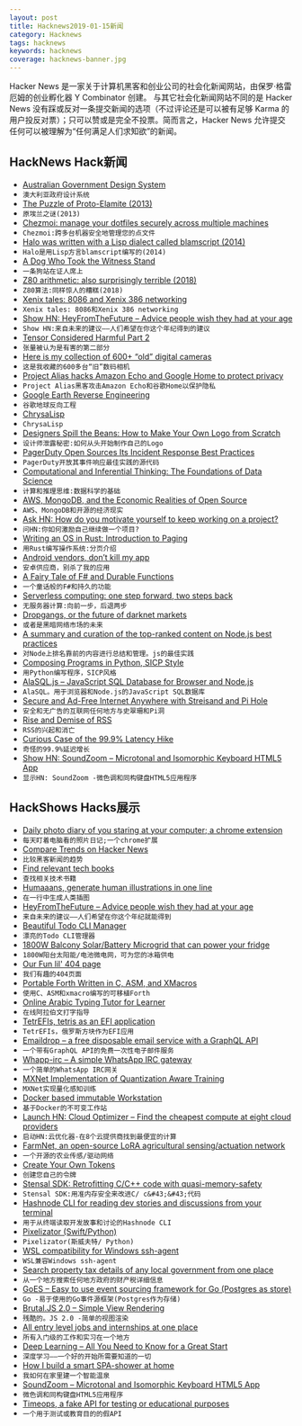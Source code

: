 ```yaml
---
layout: post
title: Hacknews2019-01-15新闻
category: Hacknews
tags: hacknews
keywords: hacknews
coverage: hacknews-banner.jpg
---
```


Hacker News 是一家关于计算机黑客和创业公司的社会化新闻网站，由保罗·格雷厄姆的创业孵化器 Y Combinator 创建。
与其它社会化新闻网站不同的是 Hacker News 没有踩或反对一条提交新闻的选项（不过评论还是可以被有足够 Karma 的用户投反对票）；只可以赞或是完全不投票。简而言之，Hacker News 允许提交任何可以被理解为“任何满足人们求知欲”的新闻。

## HackNews Hack新闻


- [Australian Government Design System](https://designsystem.gov.au/)
- `澳大利亚政府设计系统`
- [The Puzzle of Proto-Elamite (2013)](https://www.historytoday.com/mark-ronan/puzzle-proto-elamite)
- `原埃兰之谜(2013)`
- [Chezmoi: manage your dotfiles securely across multiple machines](https://github.com/twpayne/chezmoi)
- `Chezmoi:跨多台机器安全地管理您的点文件`
- [Halo was written with a Lisp dialect called blamscript (2014)](https://opencarnage.net/index.php?/topic/4156-scripting-guide/)
- `Halo是用Lisp方言blamscript编写的(2014)`
- [A Dog Who Took the Witness Stand](https://narratively.com/the-dog-who-took-the-witness-stand/)
- `一条狗站在证人席上`
- [Z80 arithmetic: also surprisingly terrible (2018)](http://cowlark.com/2018-03-18-z80-arithmetic/index.html)
- `Z80算法:同样惊人的糟糕(2018)`
- [Xenix tales: 8086 and Xenix 386 networking](https://github.com/retrohun/blog/tree/master/dt/xenixtales)
- `Xenix tales: 8086和Xenix 386 networking`
- [Show HN: HeyFromTheFuture – Advice people wish they had at your age](https://heyfromthefuture.com/age/)
- `Show HN:来自未来的建议——人们希望在你这个年纪得到的建议`
- [Tensor Considered Harmful Part 2](http://nlp.seas.harvard.edu/NamedTensor2)
- `张量被认为是有害的第二部分`
- [Here is my collection of 600&#43; “old” digital cameras](http://old-digitalcameras.com/)
- `这是我收藏的600多台“旧”数码相机`
- [Project Alias hacks Amazon Echo and Google Home to protect privacy](https://www.fastcompany.com/90290703/this-is-the-first-truly-great-amazon-alexa-and-google-home-hack)
- `Project Alias黑客攻击Amazon Echo和谷歌Home以保护隐私`
- [Google Earth Reverse Engineering](https://github.com/retroplasma/earth-reverse-engineering.git)
- `谷歌地球反向工程`
- [ChrysaLisp](https://github.com/vygr/ChrysaLisp/blob/master/README.md)
- `ChrysaLisp`
- [Designers Spill the Beans: How to Make Your Own Logo from Scratch](https://blog.themeskingdom.com/how-to-make-your-own-logo-from-scratch/)
- `设计师泄露秘密:如何从头开始制作自己的Logo`
- [PagerDuty Open Sources Its Incident Response Best Practices](https://response.pagerduty.com/)
- `PagerDuty开放其事件响应最佳实践的源代码`
- [Computational and Inferential Thinking: The Foundations of Data Science](https://www.inferentialthinking.com/chapters/intro.html)
- `计算和推理思维:数据科学的基础`
- [AWS, MongoDB, and the Economic Realities of Open Source](https://stratechery.com/2019/aws-mongodb-and-the-economic-realities-of-open-source/)
- `AWS、MongoDB和开源的经济现实`
- [Ask HN: How do you motivate yourself to keep working on a project?](item?id=18903886)
- `问HN:你如何激励自己继续做一个项目?`
- [Writing an OS in Rust: Introduction to Paging](https://os.phil-opp.com/paging-introduction/)
- `用Rust编写操作系统:分页介绍`
- [Android vendors, don’t kill my app](https://dontkillmyapp.com/)
- `安卓供应商，别杀了我的应用`
- [A Fairy Tale of F# and Durable Functions](https://hackernoon.com/a-fairy-tale-of-f-and-durable-functions-975ccc4d46b8)
- `一个童话般的F#和持久的功能`
- [Serverless computing: one step forward, two steps back](https://blog.acolyer.org/2019/01/14/serverless-computing-one-step-forward-two-steps-back/)
- `无服务器计算:向前一步，后退两步`
- [Dropgangs, or the future of darknet markets](https://opaque.link/post/dropgang/)
- `或者是黑暗网络市场的未来`
- [A summary and curation of the top-ranked content on Node.js best practices](https://github.com/i0natan/nodebestpractices)
- `对Node上排名靠前的内容进行总结和管理。js的最佳实践`
- [Composing Programs in Python, SICP Style](https://composingprograms.com/)
- `用Python编写程序，SICP风格`
- [AlaSQL.js – JavaScript SQL Database for Browser and Node.js](https://github.com/agershun/alasql)
- `AlaSQL。用于浏览器和Node.js的JavaScript SQL数据库`
- [Secure and Ad-Free Internet Anywhere with Streisand and Pi Hole](https://ifelse.io/2019/01/12/secure-ad-free-internet-anywhere-with-streisand-and-pi-hole/)
- `安全和无广告的互联网任何地方与史翠珊和Pi洞`
- [Rise and Demise of RSS](https://motherboard.vice.com/en_us/article/a3mm4z/the-rise-and-demise-of-rss)
- `RSS的兴起和消亡`
- [Curious Case of the 99.9% Latency Hike](https://mahdytech.com/2019/01/13/curious-case-999-latency-hike/)
- `奇怪的99.9%延迟增长`
- [Show HN: SoundZoom – Microtonal and Isomorphic Keyboard HTML5 App](http://www.dodeka.info/microtonal-isomorphic-keyboard-app/)
- `显示HN: SoundZoom -微色调和同构键盘HTML5应用程序`


## HackShows Hacks展示

- [ Daily photo diary of you staring at your computer; a chrome extension](https://glanceback.info/)
- `每天盯着电脑看的照片日记;一个chrome扩展`
- [ Compare Trends on Hacker News](https://hnprofile.com/compare?search=AWS,GCP%20|%20Google%20Cloud,Azure)
- `比较黑客新闻的趋势`
- [ Find relevant tech books](http://devrules.tech/)
- `查找相关技术书籍`
- [ Humaaans, generate human illustrations in one line](https://github.com/jktzes/humaaans)
- `在一行中生成人类插图`
- [ HeyFromTheFuture – Advice people wish they had at your age](https://heyfromthefuture.com/age/)
- `来自未来的建议——人们希望在你这个年纪就能得到`
- [ Beautiful Todo CLI Manager](https://github.com/darrikonn/td-cli)
- `漂亮的Todo CLI管理器`
- [ 1800W Balcony Solar/Battery Microgrid that can power your fridge](https://sunboxlabs.com/solar-xantrex-kit-apartment/)
- `1800W阳台太阳能/电池微电网，可为您的冰箱供电`
- [ Our Fun lil&#39; 404 page](https://www.gitkraken.com/404)
- `我们有趣的404页面`
- [ Portable Forth Written in C, ASM, and XMacros](https://github.com/elcritch/forthwith)
- `使用C、ASM和xmacro编写的可移植Forth`
- [ Online Arabic Typing Tutor for Learner](https://arabic-typing.noqta.tn/)
- `在线阿拉伯文打字指导`
- [ TetrEFIs, tetris as an EFI application](https://github.com/tsani/tetrefis)
- `TetrEFIs，俄罗斯方块作为EFI应用`
- [ Emaildrop – a free disposable email service with a GraphQL API](https://www.emaildrop.io)
- `一个带有GraphQL API的免费一次性电子邮件服务`
- [ Whapp-irc – A simple WhatsApp IRC gateway](https://github.com/lieuwex/whapp-irc)
- `一个简单的WhatsApp IRC网关`
- [ MXNet Implementation of Quantization Aware Training](https://github.com/Ldpe2G/DeepLearningForFun/tree/master/Mxnet-Scala/TrainQuantization)
- `MXNet实现量化感知训练`
- [ Docker based immutable Workstation](https://github.com/mikadosoftware/workstation)
- `基于Docker的不可变工作站`
- [Launch HN: Cloud Optimizer – Find the cheapest compute at eight cloud providers](https://cloudoptimizer.io)
- `启动HN:云优化器-在8个云提供商找到最便宜的计算`
- [ FarmNet, an open-source LoRA agricultural sensing/actuation network](https://framagit.org/Gabe/farmnet)
- `一个开源的农业传感/驱动网络`
- [ Create Your Own Tokens](https://news.ycombinator.com/item?id=18901899)
- `创建您自己的令牌`
- [ Stensal SDK: Retrofitting C/C&#43;&#43; code with quasi-memory-safety](https://stensal.com)
- `Stensal SDK:用准内存安全来改进C/ c&#43;&#43;代码`
- [ Hashnode CLI for reading dev stories and discussions from your terminal](https://github.com/hashnode/hashnode-cli)
- `用于从终端读取开发故事和讨论的Hashnode CLI`
- [ Pixelizator (Swift/Python)](https://github.com/gsurma/pixelizator)
- `Pixelizator(斯威夫特/ Python)`
- [ WSL compatibility for Windows ssh-agent](https://github.com/reynoldsbd/wsl-agent-bridge)
- `WSL兼容Windows ssh-agent`
- [ Search property tax details of any local government from one place](https://localgov.fyi/services/pay-property-taxes/)
- `从一个地方搜索任何地方政府的财产税详细信息`
- [ GoES – Easy to use event sourcing framework for Go (Postgres as store)](https://github.com/bloom42/goes)
- `Go -易于使用的Go事件源框架(Postgres作为存储)`
- [ Brutal.JS 2.0 – Simple View Rendering](https://github.com/crislin2046/brutal.js)
- `残酷的。JS 2.0 -简单的视图渲染`
- [ All entry level jobs and internships at one place](http://www.entryleveljobs.me)
- `所有入门级的工作和实习在一个地方`
- [ Deep Learning – All You Need to Know for a Great Start](https://github.com/osforscience/deep-learning-ocean)
- `深度学习——一个好的开始所需要知道的一切`
- [ How I build a smart SPA-shower at home](https://made2591.github.io/posts/smart-spa-shower)
- `我如何在家里建一个智能温泉`
- [ SoundZoom – Microtonal and Isomorphic Keyboard HTML5 App](http://www.dodeka.info/microtonal-isomorphic-keyboard-app/)
- `微色调和同构键盘HTML5应用程序`
- [ Timeops, a fake API for testing or educational purposes](https://timeops.io)
- `一个用于测试或教育目的的假API`


